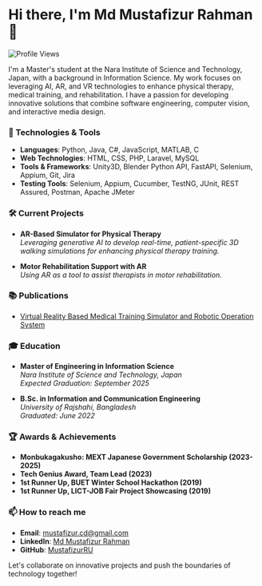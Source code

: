 # Hi there, I'm Md Mustafizur Rahman 👋

![Profile Views](https://komarev.com/ghpvc/?username=MustafizurRU&color=brightgreen)

I'm a Master's student at the Nara Institute of Science and Technology, Japan, with a background in Information Science. My work focuses on leveraging AI, AR, and VR technologies to enhance physical therapy, medical training, and rehabilitation. I have a passion for developing innovative solutions that combine software engineering, computer vision, and interactive media design.

### 🔧 Technologies & Tools

- **Languages**: Python, Java, C#, JavaScript, MATLAB, C
- **Web Technologies**: HTML, CSS, PHP, Laravel, MySQL
- **Tools & Frameworks**: Unity3D, Blender Python API, FastAPI, Selenium, Appium, Git, Jira
- **Testing Tools**: Selenium, Appium, Cucumber, TestNG, JUnit, REST Assured, Postman, Apache JMeter

### 🛠 Current Projects

- **AR-Based Simulator for Physical Therapy**  
  *Leveraging generative AI to develop real-time, patient-specific 3D walking simulations for enhancing physical therapy training.*
  
- **Motor Rehabilitation Support with AR**  
  *Using AR as a tool to assist therapists in motor rehabilitation.*

### 📚 Publications

- [Virtual Reality Based Medical Training Simulator and Robotic Operation System](https://doi.org/10.1109/ICRPSET57982.2022.10188546)

### 🎓 Education

- **Master of Engineering in Information Science**  
  *Nara Institute of Science and Technology, Japan*  
  *Expected Graduation: September 2025*
  
- **B.Sc. in Information and Communication Engineering**  
  *University of Rajshahi, Bangladesh*  
  *Graduated: June 2022*

### 🏆 Awards & Achievements

- **Monbukagakusho: MEXT Japanese Government Scholarship (2023-2025)**
- **Tech Genius Award, Team Lead (2023)**
- **1st Runner Up, BUET Winter School Hackathon (2019)**
- **1st Runner Up, LICT-JOB Fair Project Showcasing (2019)**

### 📫 How to reach me

- **Email**: [mustafizur.cd@gmail.com](mailto:mustafizur.cd@gmail.com)
- **LinkedIn**: [Md Mustafizur Rahman](https://www.linkedin.com/in/md-mustafizur-rahman-963800147/)
- **GitHub**: [MustafizurRU](https://github.com/MustafizurRU)

Let's collaborate on innovative projects and push the boundaries of technology together!

